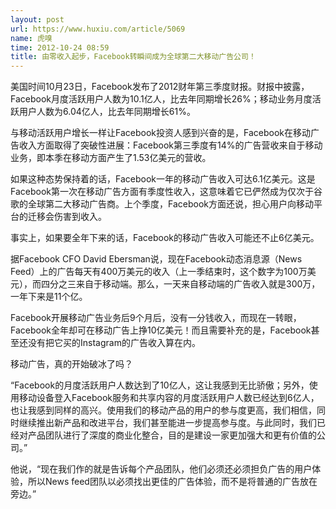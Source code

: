 ```yaml
---
layout: post
url: https://www.huxiu.com/article/5069
name: 虎嗅
time: 2012-10-24 08:59
title: 由零收入起步，Facebook转瞬间成为全球第二大移动广告公司！
---
```

美国时间10月23日，Facebook发布了2012财年第三季度财报。财报中披露，Facebook月度活跃用户人数为10.1亿人，比去年同期增长26%；移动业务月度活跃用户人数为6.04亿人，比去年同期增长61%。

与移动活跃用户增长一样让Facebook投资人感到兴奋的是，Facebook在移动广告收入方面取得了突破性进展：Facebook第三季度有14%的广告营收来自于移动业务，即本季在移动方面产生了1.53亿美元的营收。

如果这种态势保持着的话，Facebook一年的移动广告收入可达6.1亿美元。这是Facebook第一次在移动广告方面有季度性收入，这意味着它已俨然成为仅次于谷歌的全球第二大移动广告商。上个季度，Facebook方面还说，担心用户向移动平台的迁移会伤害到收入。

事实上，如果要全年下来的话，Facebook的移动广告收入可能还不止6亿美元。

据Facebook CFO David Ebersman说，现在Facebook动态消息源（News Feed）上的广告每天有400万美元的收入（上一季结束时，这个数字为100万美元），而四分之三来自于移动端。那么，一天来自移动端的广告收入就是300万，一年下来是11个亿。

Facebook开展移动广告业务后9个月后，没有一分钱收入，而现在一转眼，Facebook全年却可在移动广告上挣10亿美元！而且需要补充的是，Facebook甚至还没有把它买的Instagram的广告收入算在内。

移动广告，真的开始破冰了吗？

“Facebook的月度活跃用户人数达到了10亿人，这让我感到无比骄傲；另外，使用移动设备登入Facebook服务和共享内容的月度活跃用户人数已经达到6亿人，也让我感到同样的高兴。使用我们的移动产品的用户的参与度更高，我们相信，同时继续推出新产品和改进平台，我们甚至能进一步提高参与度。与此同时，我们已经对产品团队进行了深度的商业化整合，目的是建设一家更加强大和更有价值的公司。”

他说，“现在我们作的就是告诉每个产品团队，他们必须还必须担负广告的用户体验，所以News feed团队以必须找出更佳的广告体验，而不是将普通的广告放在旁边。”

